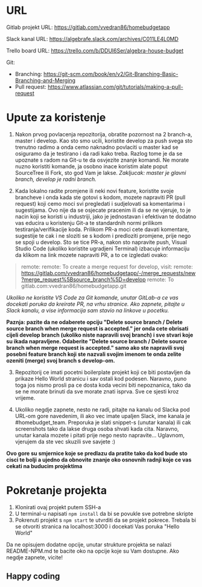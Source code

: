 # URL #

Gitlab projekt URL:
https://gitlab.com/vvedran86/homebudgetapp

Slack kanal URL:
https://algebrafe.slack.com/archives/C011LE4L0MD

Trello board URL:
https://trello.com/b/DDUl6Ser/algebra-house-budget

Git:
- Branching: https://git-scm.com/book/en/v2/Git-Branching-Basic-Branching-and-Merging
- Pull request: https://www.atlassian.com/git/tutorials/making-a-pull-request

# Upute za koristenje #
1. Nakon prvog povlacenja repozitorija, obratite pozornost na 2 branch-a, master i develop. Kao sto smo ucili, koristite develop za push svega sto trenutno radimo a onda cemo naknadno povlaciti u master kad se osiguramo da je testirano i da radi kako treba. Razlog tome je da se upoznate s radom na Git-u te da osvjezite znanje komandi. Ne morate nuzno koristiti komande, ja osobno inace koristim alate poput SourceTree ili Fork, sto god Vam je lakse.
*Zakljucak: master je glavni branch, develop je radni branch.*

2. Kada lokalno radite promjene ili neki novi feature, koristite svoje brancheve i onda kada ste gotovi s kodom, mozete napraviti PR (pull request) koji cemo moci svi pregledati i sudjelovati sa komentarima i sugestijama. Ovo nije da se osjecate pracenim ili da se ne vjeruje, to je nacin koji se koristi u industriji, jako je jednostavan i efektivan te dodatno vas educira u koristenju Git-a te standardnih normi prilikom testiranja/verifikacije koda. Prilikom PR-a moci cete davati komentare, sugestije te cak i ne sloziti se s kodom i predloziti promjene, prije nego se spoji u develop. Sto se tice PR-a, nakon sto napravite push, Visual Studio Code (ukoliko koristite ugradjeni Terminal) izbacuje informaciju da klikom na link mozete napraviti PR, a to ce izgledati ovako:

> remote:
> remote: To create a merge request for develop, visit:
> remote:   https://gitlab.com/vvedran86/homebudgetapp/-/merge_requests/new?merge_request%5Bsource_branch%5D=develop
> remote:
> To gitlab.com:vvedran86/homebudgetapp.git

*Ukoliko ne koristite VS Code za Git komande, unutar GitLab-a ce vas docekati poruka da kreirate PR, na vrhu stranice. Ako zapnete, pitajte u Slack kanalu, a vise informacija sam stavio na linkove u pocetku.*

**Paznja: pazite da ne odaberete opciju "Delete source branch / Delete source branch when merge request is accepted." jer onda cete obrisati cijeli develop branch (ukoliko niste napravili svoj branch) i sve stvari koje su ikada napravljene. Odaberite "Delete source branch / Delete source branch when merge request is accepted." samo ako ste napravili svoj posebni feature branch koji ste nazvali svojim imenom te onda zelite ozeniti (merge) svoj branch s develop-om.**

3. Repozitorij ce imati pocetni boilerplate projekt koji ce biti postavljen da prikaze Hello World stranicu i sav ostali kod podesen. Naravno, puno toga jos nismo prosli pa ce dosta koda vecini biti nepoznanica, tako da se ne morate brinuti da sve morate znati isprva. Sve ce sjesti kroz vrijeme.

4. Ukoliko negdje zapnete, nesto ne radi, pitajte na kanalu od Slacka pod URL-om gore navedenim, ili ako vec imate upaljen Slack, ime kanala je #homebudget_team. Preporuka je slati snippet-s (unutar kanala) ili cak screenshots tako da lakse druga osoba shvati kada cita. Naravno, unutar kanala mozete i pitati prije nego nesto napravite... Uglavnom, vjerujem da ste vec skuzili sve savjete :)

**Ovo gore su smjernice koje se predlazu da pratite tako da kod bude sto cisci te bolji a ujedno da obnovite znanje oko osnovnih radnji koje ce vas cekati na buducim projektima**

# Pokretanje projekta #
1. Klonirati ovaj projekt putem SSH-a
2. U terminal-u napisati `npm install` da bi se povukle sve potrebne skripte
3. Pokrenuti projekt s `npm start` te utvrditi da se projekt pokrece. Trebala bi se otvoriti stranica na localhost:3000 i docekati Vas poruka "Hello World"

Da ne opisujem dodatne opcije, unutar strukture projekta se nalazi README-NPM.md te bacite oko na opcije koje su Vam dostupne.
Ako negdje zapnete, vicite!

## Happy coding ##
